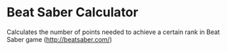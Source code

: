 # Beat Saber Calculator
Calculates the number of points needed to achieve a certain rank in Beat Saber game (http://beatsaber.com/)
